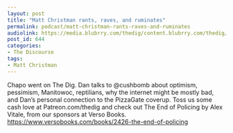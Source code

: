 ```yaml
---
layout: post
title: "Matt Christman rants, raves, and ruminates"
permalink: podcast/matt-christman-rants-raves-and-ruminates
audiolink: https://media.blubrry.com/thedig/content.blubrry.com/thedig/The_Dig_-_EP_56_-_Christman.mp3
post_id: 644
categories: 
- The Discourse
tags: 
- Matt Christman
---
```


Chapo went on The Dig. Dan talks to @cushbomb about optimism, pessimism, Manitowoc, reptilians, why the internet might be mostly bad, and Dan’s personal connection to the PizzaGate coverup. Toss us some cash love at Patreon.com/thedig and check out The End of Policing by Alex Vitale, from our sponsors at Verso Books. https://www.versobooks.com/books/2426-the-end-of-policing